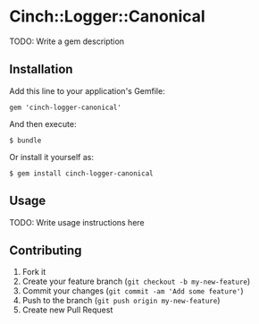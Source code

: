 # Cinch::Logger::Canonical

TODO: Write a gem description

## Installation

Add this line to your application's Gemfile:

    gem 'cinch-logger-canonical'

And then execute:

    $ bundle

Or install it yourself as:

    $ gem install cinch-logger-canonical

## Usage

TODO: Write usage instructions here

## Contributing

1. Fork it
2. Create your feature branch (`git checkout -b my-new-feature`)
3. Commit your changes (`git commit -am 'Add some feature'`)
4. Push to the branch (`git push origin my-new-feature`)
5. Create new Pull Request
